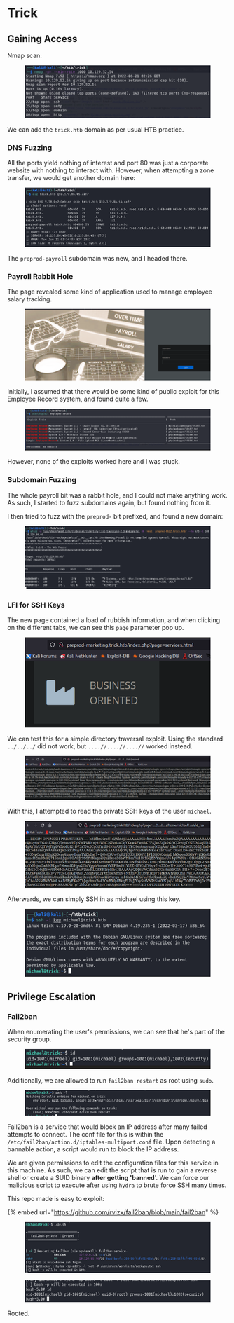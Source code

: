 # Trick

## Gaining Access

Nmap scan:

<figure><img src="../../../.gitbook/assets/image (1832).png" alt=""><figcaption></figcaption></figure>

We can add the `trick.htb` domain as per usual HTB practice.

### DNS Fuzzing

All the ports yield nothing of interest and port 80 was just a corporate website with nothing to interact with. However, when attempting a zone transfer, we would get another domain here:

<figure><img src="../../../.gitbook/assets/image (3706).png" alt=""><figcaption></figcaption></figure>

The `preprod-payroll` subdomain was new, and I headed there.

### Payroll Rabbit Hole

The page revealed some kind of application used to manage employee salary tracking.

<figure><img src="../../../.gitbook/assets/image (2520).png" alt=""><figcaption></figcaption></figure>

Initially, I assumed that there would be some kind of public exploit for this Employee Record system, and found quite a few.

<figure><img src="../../../.gitbook/assets/image (2259).png" alt=""><figcaption></figcaption></figure>

However, none of the exploits worked here and I was stuck.

### Subdomain Fuzzing

The whole payroll bit was a rabbit hole, and I could not make anything work. As such, I started to fuzz subdomains again, but found nothing from it.&#x20;

I then tried to fuzz with the `preprod-` bit prefixed, and found a new domain:

<figure><img src="../../../.gitbook/assets/image (3857).png" alt=""><figcaption></figcaption></figure>

### LFI for SSH Keys

The new page contained a load of rubbish information, and when clicking on the different tabs, we can see this `page` parameter pop up.

<figure><img src="../../../.gitbook/assets/image (857).png" alt=""><figcaption></figcaption></figure>

We can test this for a simple directory traversal exploit. Using the standard `../../../` did not work, but `....//....//....//` worked instead.

<figure><img src="../../../.gitbook/assets/image (3273).png" alt=""><figcaption></figcaption></figure>

With this, I attempted to read the private SSH keys of the user `michael`.

<figure><img src="../../../.gitbook/assets/image (906).png" alt=""><figcaption></figcaption></figure>

Afterwards, we can simply SSH in as michael using this key.

<figure><img src="../../../.gitbook/assets/image (452).png" alt=""><figcaption></figcaption></figure>

## Privilege Escalation

### Fail2ban

When enumerating the user's permissions, we can see that he's part of the security group.

<figure><img src="../../../.gitbook/assets/image (1624).png" alt=""><figcaption></figcaption></figure>

Additionally, we are allowed to run `fail2ban restart` as root using `sudo`.

<figure><img src="../../../.gitbook/assets/image (2315).png" alt=""><figcaption></figcaption></figure>

Fail2ban is a service that would block an IP address after many failed attempts to connect. The conf file for this is within the `/etc/fail2ban/action.d/iptables-multiport.conf` file. Upon detecting a bannable action, a script would run to block the IP address.

We are given permissions to edit the configuration files for this service in this machine. As such, we can edit the script that is run to gain a reverse shell or create a SUID binary **after getting 'banned**'. We can force our malicious script to execute after using `hydra` to brute force SSH many times.

This repo made is easy to exploit:

{% embed url="https://github.com/rvizx/fail2ban/blob/main/fail2ban" %}

<figure><img src="../../../.gitbook/assets/image (598).png" alt=""><figcaption></figcaption></figure>

<figure><img src="../../../.gitbook/assets/image (2247).png" alt=""><figcaption></figcaption></figure>

Rooted.
